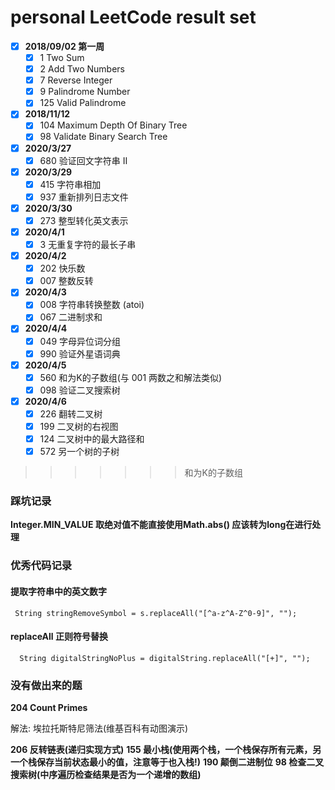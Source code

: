 # personal LeetCode result set
- [x] **2018/09/02 第一周**
  - [x] 1 Two Sum
  - [x] 2 Add Two Numbers
  - [x] 7 Reverse Integer
  - [x] 9 Palindrome Number
  - [x] 125 Valid Palindrome
- [x] **2018/11/12**
  - [x] 104 Maximum Depth Of Binary Tree
  - [x] 98 Validate Binary Search Tree

- [x] **2020/3/27**
  - [x] 680 验证回文字符串 Ⅱ
 
- [x] **2020/3/29**
  - [x] 415 字符串相加
  - [x] 937 重新排列日志文件
- [x] **2020/3/30**
  - [x] 273 整型转化英文表示
- [x] **2020/4/1**
   - [x] 3 无重复字符的最长子串
- [x] **2020/4/2**
   - [x] 202 快乐数
   - [x] 007 整数反转
- [x] **2020/4/3**
   - [x] 008 字符串转换整数 (atoi)
   - [x] 067 二进制求和
- [x] **2020/4/4**
   - [x] 049 字母异位词分组
   - [x] 990 验证外星语词典
- [x] **2020/4/5**
   - [x] 560 和为K的子数组(与 001 两数之和解法类似)
   - [x] 098 验证二叉搜索树
- [x] **2020/4/6**
   - [x] 226 翻转二叉树
   - [x] 199 二叉树的右视图
   - [x] 124 二叉树中的最大路径和
   - [x] 572 另一个树的子树
>>>>>>> 和为K的子数组
### 踩坑记录
**Integer.MIN_VALUE 取绝对值不能直接使用Math.abs() 应该转为long在进行处理**
### 优秀代码记录
#### 提取字符串中的英文数字
```
 String stringRemoveSymbol = s.replaceAll("[^a-z^A-Z^0-9]", "");
```
#### replaceAll 正则符号替换
```
  String digitalStringNoPlus = digitalString.replaceAll("[+]", "");
```
### 没有做出来的题

**204 Count Primes**
 
解法: 埃拉托斯特尼筛法(维基百科有动图演示)

**206 反转链表(递归实现方式)**
**155 最小栈(使用两个栈，一个栈保存所有元素，另一个栈保存当前状态最小的值，注意等于也入栈!)**
**190 颠倒二进制位**
**98 检查二叉搜索树(中序遍历检查结果是否为一个递增的数组)**



    


